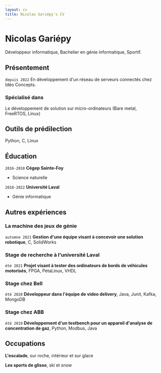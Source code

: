 ```yaml
---
layout: cv
title: Nicolas Gariépy's CV
---
```

# Nicolas Gariépy
Développeur informatique, Bachelier en génie informatique, Sportif.

## Présentement
`depuis 2022`
En développement d'un réseau de serveurs connectés chez Idéo Concepts.

### Spécialisé dans
Le développement de solution sur micro-ordinateurs (Bare metal, FreeRTOS, Linux)

## Outils de prédilection

Python, C, Linux

## Éducation

`2016-2018`
__Cégep Sainte-Foy__
- Science naturelle

`2018-2022`
__Université Laval__
- Génie informatique

## Autres expériences

### La machine des jeux de génie
`automne 2021`
__Gestion d'une équipe visant à concevoir une solution robotique__, C, SolidWorks 

### Stage de recherche à l'université Laval
`été 2021`
__Projet visant à tester des ordinateurs de bords de véhicules motorisés__, FPGA, PetaLinux, VHDL

### Stage chez Bell
`été 2020`
__Développeur dans l'équipe de video delivery__, Java, Junit, Kafka, MongoDB

### Stage chez ABB
`été 2019`
__Développement d'un testbench pour un appareil d'analyse de concentration de gaz__, Python, Modbus, Java

## Occupations

__L'escalade__, sur roche, intérieur et sur glace

__Les sports de glisse__, ski et snow

<!-- ### Footer

Last updated: Mars 2023 -->


